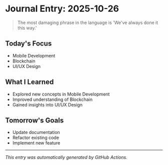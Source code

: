 # Journal Entry: 2025-10-26

> The most damaging phrase in the language is 'We've always done it this way.'

## Today's Focus
- Mobile Development
- Blockchain
- UI/UX Design

## What I Learned
- Explored new concepts in Mobile Development
- Improved understanding of Blockchain
- Gained insights into UI/UX Design

## Tomorrow's Goals
- Update documentation
- Refactor existing code
- Implement new feature

---
*This entry was automatically generated by GitHub Actions.*
